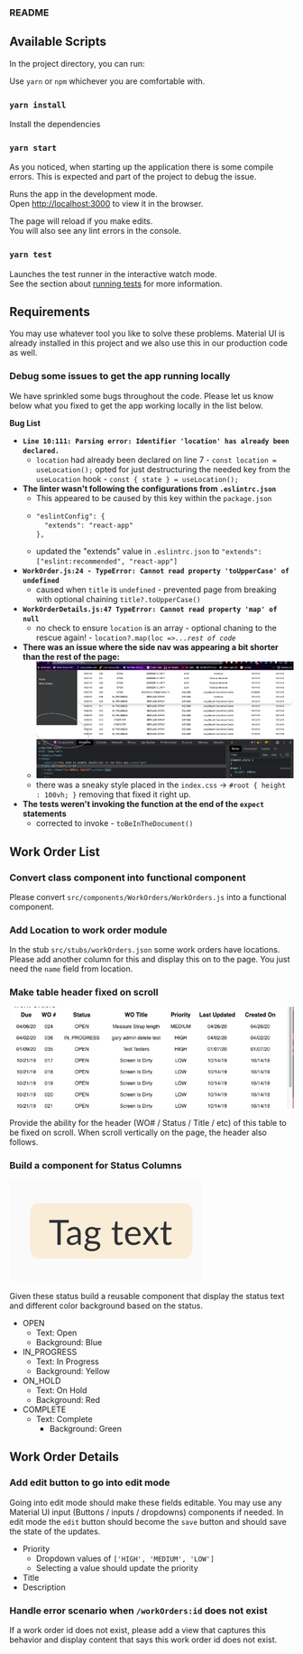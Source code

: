 ### README

## Available Scripts

In the project directory, you can run:

Use `yarn` or `npm` whichever you are comfortable with.

### `yarn install`

Install the dependencies

### `yarn start`

As you noticed, when starting up the application there is some compile errors. This is expected and part of the project to debug the issue.

Runs the app in the development mode.<br />
Open [http://localhost:3000](http://localhost:3000) to view it in the browser.

The page will reload if you make edits.<br />
You will also see any lint errors in the console.

### `yarn test`

Launches the test runner in the interactive watch mode.<br />
See the section about [running tests](https://facebook.github.io/create-react-app/docs/running-tests) for more information.

## Requirements

You may use whatever tool you like to solve these problems. Material UI is already installed in this project and we also use this in our production code as well.

### Debug some issues to get the app running locally

We have sprinkled some bugs throughout the code. Please let us know below what you fixed to get the app working locally in the list below.

**Bug List**

- **`Line 10:111: Parsing error: Identifier 'location' has already been declared.`**
  - `location` had already been declared on line 7 - `const location = useLocation();` opted for just destructuring the needed key from the `useLocation` hook - `const { state } = useLocation();`
- **The linter wasn't following the configurations from `.eslintrc.json`**
  - This appeared to be caused by this key within the `package.json`
  - ```
    "eslintConfig": {
      "extends": "react-app"
    },
    ```
  - updated the "extends" value in `.eslintrc.json` to `"extends": ["eslint:recommended", "react-app"]`
- **`WorkOrder.js:24 - TypeError: Cannot read property 'toUpperCase' of undefined`**
  - caused when `title` is `undefined` - prevented page from breaking with optional chaining `title?.toUpperCase()`
- **`WorkOrderDetails.js:47 TypeError: Cannot read property 'map' of null`**
  - no check to ensure `location` is an array - optional chaning to the rescue again! - `location?.map(loc =>`_`...rest of code`_
- **There was an issue where the side nav was appearing a bit shorter than the rest of the page:**
  - ![Screenshot](./src/resources/drove-me-crazy.png)
  - there was a sneaky style placed in the `index.css` -> `#root { height : 100vh; }` removing that fixed it right up.
- **The tests weren't invoking the function at the end of the `expect` statements**
  - corrected to invoke - `toBeInTheDocument()`

## Work Order List

### Convert class component into functional component

Please convert `src/components/WorkOrders/WorkOrders.js` into a functional component.

### Add Location to work order module

In the stub `src/stubs/workOrders.json` some work orders have locations. Please add another column for this and display this on to the page. You just need the `name` field from location.

### Make table header fixed on scroll

![Screenshot](./src/resources/fixed-header.png)

Provide the ability for the header (WO# / Status / Title / etc) of this table to be fixed on scroll. When scroll vertically on the page, the header also follows.

### Build a component for Status Columns

![Screenshot](./src/resources/new-component.png)

Given these status build a reusable component that display the status text and different color background based on the status.

- OPEN
  - Text: Open
  - Background: Blue
- IN_PROGRESS
  - Text: In Progress
  - Background: Yellow
- ON_HOLD
  - Text: On Hold
  - Background: Red
- COMPLETE
  - Text: Complete
    - Background: Green

## Work Order Details

### Add edit button to go into edit mode

Going into edit mode should make these fields editable. You may use any Material UI input (Buttons / inputs / dropdowns) components if needed.
In edit mode the `edit` button should become the `save` button and should save the state of the updates.

- Priority
  - Dropdown values of `['HIGH', 'MEDIUM', 'LOW']`
  - Selecting a value should update the priority
- Title
- Description

### Handle error scenario when `/workOrders:id` does not exist

If a work order id does not exist, please add a view that captures this behavior and display content that says this work order id does not exist.
